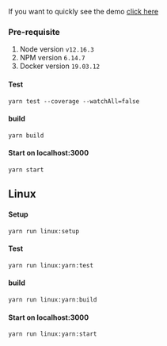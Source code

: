 If you want to quickly see the demo [click here](https://app-youtube-clone.herokuapp.com/)
### Pre-requisite
1. Node version `v12.16.3`
2. NPM version `6.14.7`
3. Docker version `19.03.12`

#### Test
```yarn test --coverage --watchAll=false```

#### build
```yarn build```

#### Start on localhost:3000
```yarn start```

## Linux
#### Setup
```yarn run linux:setup```

#### Test
```yarn run linux:yarn:test```

#### build
```yarn run linux:yarn:build```

#### Start on localhost:3000
```yarn run linux:yarn:start```
